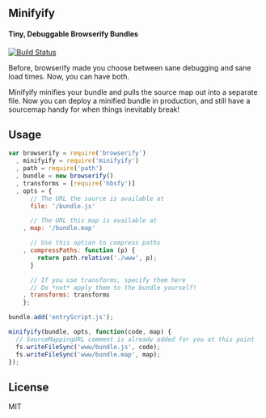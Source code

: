 Minifyify
---------
#### Tiny, Debuggable Browserify Bundles

[![Build Status](https://travis-ci.org/ben-ng/minifyify.png?branch=master)](https://travis-ci.org/ben-ng/minifyify)

Before, browserify made you choose between sane debugging and sane load times. Now, you can have both.

Minifyify minifies your bundle and pulls the source map out into a separate file. Now you can deploy a minified bundle in production, and still have a sourcemap handy for when things inevitably break!

## Usage

```js
var browserify = require('browserify')
  , minifyify = require('minifyify')
  , path = require('path')
  , bundle = new browserify()
  , transforms = [require('hbsfy')]
  , opts = {
      // The URL the source is available at
      file: '/bundle.js'

      // The URL this map is available at
    , map: '/bundle.map'

      // Use this option to compress paths
    , compressPaths: function (p) {
        return path.relative('./www', p);
      }

      // If you use transforms, specify them here
      // Do *not* apply them to the bundle yourself!
    , transforms: transforms
    };

bundle.add('entryScript.js');

minifyify(bundle, opts, function(code, map) {
  // SourceMappingURL comment is already added for you at this point
  fs.writeFileSync('www/bundle.js', code);
  fs.writeFileSync('www/bundle.map', map);
});
```

## License
MIT
